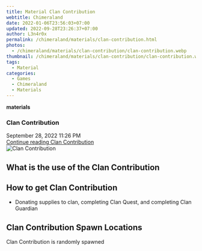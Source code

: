 ```yaml
---
title: Material Clan Contribution
webtitle: Chimeraland
date: 2022-01-06T23:56:03+07:00
updated: 2022-09-28T23:26:37+07:00
author: L3n4r0x
permalink: /chimeraland/materials/clan-contribution.html
photos:
  - /chimeraland/materials/clan-contribution/clan-contribution.webp
thumbnail: /chimeraland/materials/clan-contribution/clan-contribution.webp
tags:
  - Material
categories:
  - Games
  - Chimeraland
  - Materials
---
```


<section id="bootstrap-wrapper">
  <link
    rel="stylesheet"
    href="https://cdn.statically.io/gh/dimaslanjaka/Web-Manajemen/40ac3225/css/bootstrap-4.5-wrapper.css"
  />
  <div
    class="row g-0 border rounded overflow-hidden flex-md-row mb-4 shadow-sm position-relative"
  >
    <div class="col p-4 d-flex flex-column position-static">
      <strong class="d-inline-block mb-2 text-success">materials</strong>
      <h3 class="mb-0">Clan Contribution</h3>
      <div class="mb-1 text-muted">September 28, 2022 11:26 PM</div>
      <a
        href="/chimeraland/materials/clan-contribution.html"
        class="stretched-link d-none"
        >Continue reading Clan Contribution</a
      >
    </div>
    <div class="col-auto d-none d-lg-block">
      <img
        src="/chimeraland/materials/clan-contribution/clan-contribution.webp"
        alt="Clan Contribution"
      />
    </div>
  </div>
  <div class="row">
    <div class="col-lg-6 col-12 mb-2">
      <div class="card">
        <div class="card-body">
          <h2 class="card-title">What is the use of the Clan Contribution</h2>
          <div class="card-text"><ul></ul></div>
        </div>
      </div>
    </div>
    <div class="col-lg-6 col-12 mb-2">
      <div class="card">
        <div class="card-body">
          <h2 class="card-title">How to get Clan Contribution</h2>
          <div class="card-text">
            <ul>
              <li>
                Donating supplies to clan, completing Clan Quest, and completing
                Clan Guardian
              </li>
            </ul>
          </div>
        </div>
      </div>
    </div>
    <div class="col-12 mb-2">
      <h2>Clan Contribution Spawn Locations</h2>
      <p>Clan Contribution is randomly spawned</p>
    </div>
  </div>
</section>
